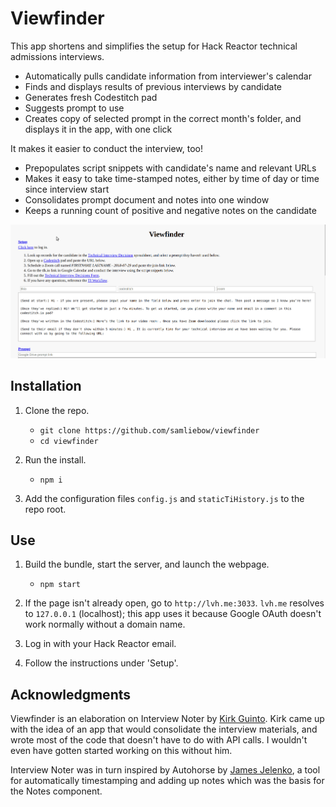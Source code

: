 # Viewfinder

This app shortens and simplifies the setup for Hack Reactor technical admissions interviews. 
* Automatically pulls candidate information from interviewer's calendar
* Finds and displays results of previous interviews by candidate
* Generates fresh Codestitch pad
* Suggests prompt to use
* Creates copy of selected prompt in the correct month's folder, and displays it in the app, with one click

It makes it easier to conduct the interview, too! 
* Prepopulates script snippets with candidate's name and relevant URLs
* Makes it easy to take time-stamped notes, either by time of day or time since interview start
* Consolidates prompt document and notes into one window
* Keeps a running count of positive and negative notes on the candidate

<p align='center'>
  <img src="./viewfinder.gif" alt="Viewfinder demo">
</p>

## Installation

1. Clone the repo.
    * `git clone https://github.com/samliebow/viewfinder`
    * `cd viewfinder`

2. Run the install.
    * `npm i`

3. Add the configuration files `config.js` and `staticTiHistory.js` to the repo root.

## Use

1. Build the bundle, start the server, and launch the webpage.
    * `npm start`

2. If the page isn't already open, go to `http://lvh.me:3033`. `lvh.me` resolves to `127.0.0.1` (localhost); this app uses it because Google OAuth doesn't work normally without a domain name.

3. Log in with your Hack Reactor email.

4. Follow the instructions under 'Setup'.

## Acknowledgments

Viewfinder is an elaboration on Interview Noter by [Kirk Guinto](http://github.com/kguinto). Kirk came up with the idea of an app that would consolidate the interview materials, and wrote most of the code that doesn't have to do with API calls. I wouldn't even have gotten started working on this without him.

Interview Noter was in turn inspired by Autohorse by [James Jelenko](https://github.com/emp-norton), a tool for automatically timestamping and adding up notes which was the basis for the Notes component.